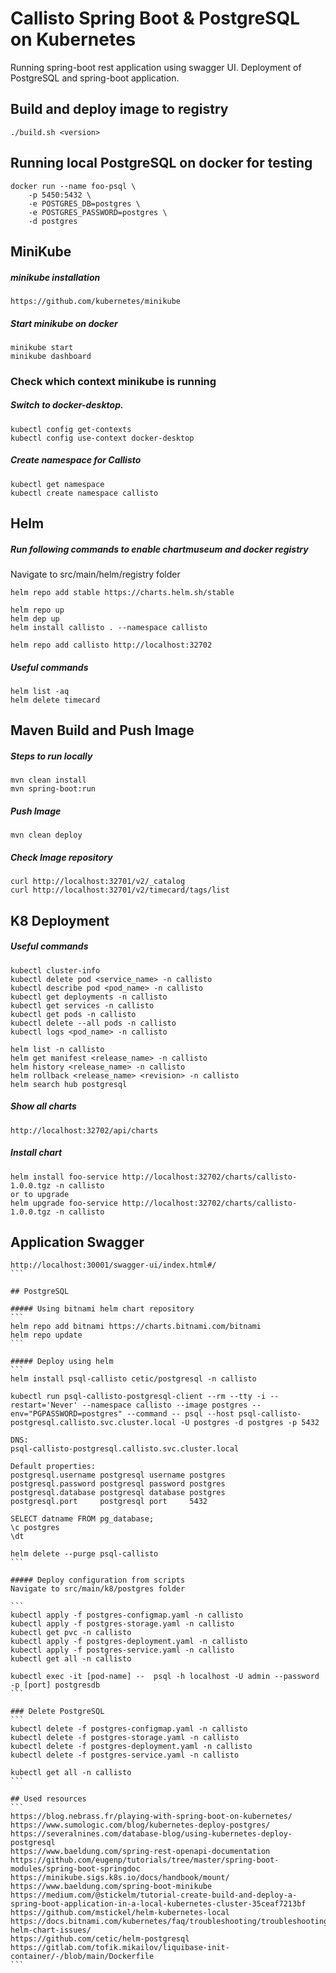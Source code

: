 # Callisto Spring Boot & PostgreSQL on Kubernetes

Running spring-boot rest application using swagger UI. 
Deployment of PostgreSQL and spring-boot application.

## Build and deploy image to registry
```
./build.sh <version>
```

## Running local PostgreSQL on docker for testing
```
docker run --name foo-psql \
    -p 5450:5432 \
    -e POSTGRES_DB=postgres \
    -e POSTGRES_PASSWORD=postgres \
    -d postgres
```

## MiniKube
##### minikube installation
```
https://github.com/kubernetes/minikube
```

##### Start minikube on docker
```
minikube start
minikube dashboard
```

### Check which context minikube is running
##### Switch to docker-desktop.
```
kubectl config get-contexts
kubectl config use-context docker-desktop
```

##### Create namespace for Callisto
```
kubectl get namespace
kubectl create namespace callisto
```

## Helm
##### Run following commands to enable chartmuseum and docker registry
Navigate to src/main/helm/registry folder

```
helm repo add stable https://charts.helm.sh/stable

helm repo up
helm dep up
helm install callisto . --namespace callisto

helm repo add callisto http://localhost:32702
```

##### Useful commands
```
helm list -aq
helm delete timecard
```

## Maven Build and Push Image
##### Steps to run locally
```
mvn clean install
mvn spring-boot:run
```

##### Push Image
```
mvn clean deploy
```

##### Check Image repository
```
curl http://localhost:32701/v2/_catalog
curl http://localhost:32701/v2/timecard/tags/list
```

## K8 Deployment

##### Useful commands
```
kubectl cluster-info
kubectl delete pod <service_name> -n callisto
kubectl describe pod <pod_name> -n callisto
kubectl get deployments -n callisto
kubectl get services -n callisto
kubectl get pods -n callisto
kubectl delete --all pods -n callisto
kubectl logs <pod_name> -n callisto

helm list -n callisto
helm get manifest <release_name> -n callisto
helm history <release_name> -n callisto
helm rollback <release_name> <revision> -n callisto
helm search hub postgresql
```

##### Show all charts
```
http://localhost:32702/api/charts
```

##### Install chart
```
helm install foo-service http://localhost:32702/charts/callisto-1.0.0.tgz -n callisto
or to upgrade
helm upgrade foo-service http://localhost:32702/charts/callisto-1.0.0.tgz -n callisto
```

## Application Swagger
````
http://localhost:30001/swagger-ui/index.html#/
```

## PostgreSQL

##### Using bitnami helm chart repository
```
helm repo add bitnami https://charts.bitnami.com/bitnami
helm repo update
```

##### Deploy using helm
```
helm install psql-callisto cetic/postgresql -n callisto

kubectl run psql-callisto-postgresql-client --rm --tty -i --restart='Never' --namespace callisto --image postgres --env="PGPASSWORD=postgres" --command -- psql --host psql-callisto-postgresql.callisto.svc.cluster.local -U postgres -d postgres -p 5432

DNS:
psql-callisto-postgresql.callisto.svc.cluster.local

Default properties:
postgresql.username	postgresql username	postgres
postgresql.password	postgresql password	postgres
postgresql.database	postgresql database	postgres
postgresql.port		postgresql port		5432

SELECT datname FROM pg_database;
\c postgres
\dt

helm delete --purge psql-callisto
```

##### Deploy configuration from scripts
Navigate to src/main/k8/postgres folder

```
kubectl apply -f postgres-configmap.yaml -n callisto
kubectl apply -f postgres-storage.yaml -n callisto
kubectl get pvc -n callisto
kubectl apply -f postgres-deployment.yaml -n callisto
kubectl apply -f postgres-service.yaml -n callisto
kubectl get all -n callisto

kubectl exec -it [pod-name] --  psql -h localhost -U admin --password -p [port] postgresdb
```

### Delete PostgreSQL
```
kubectl delete -f postgres-configmap.yaml -n callisto
kubectl delete -f postgres-storage.yaml -n callisto
kubectl delete -f postgres-deployment.yaml -n callisto
kubectl delete -f postgres-service.yaml -n callisto

kubectl get all -n callisto
```

## Used resources
```
https://blog.nebrass.fr/playing-with-spring-boot-on-kubernetes/
https://www.sumologic.com/blog/kubernetes-deploy-postgres/
https://severalnines.com/database-blog/using-kubernetes-deploy-postgresql
https://www.baeldung.com/spring-rest-openapi-documentation
https://github.com/eugenp/tutorials/tree/master/spring-boot-modules/spring-boot-springdoc
https://minikube.sigs.k8s.io/docs/handbook/mount/
https://www.baeldung.com/spring-boot-minikube
https://medium.com/@stickelm/tutorial-create-build-and-deploy-a-spring-boot-application-in-a-local-kubernetes-cluster-35ceaf7213bf
https://github.com/mstickel/helm-kubernetes-local
https://docs.bitnami.com/kubernetes/faq/troubleshooting/troubleshooting-helm-chart-issues/
https://github.com/cetic/helm-postgresql
https://gitlab.com/tofik.mikailov/liquibase-init-container/-/blob/main/Dockerfile
```
